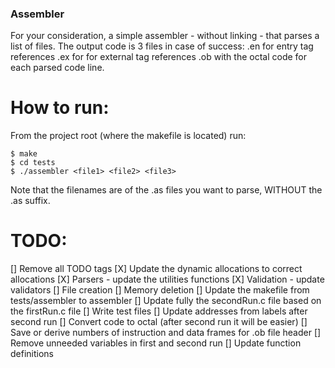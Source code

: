 ### Assembler

For your consideration, a simple assembler - without linking - that parses a list of files.
The output code is 3 files in case of success:
.en for entry tag references
.ex for for external tag references
.ob with the octal code for each parsed code line.

# How to run:
From the project root (where the makefile is located) run:
```
$ make
$ cd tests
$ ./assembler <file1> <file2> <file3>
```

Note that the filenames are of the .as files you want to parse, WITHOUT the .as suffix.

# TODO:
[] Remove all TODO tags
[X] Update the dynamic allocations to correct allocations
[X] Parsers - update the utilities functions
[X] Validation - update validators
[] File creation
[] Memory deletion
[] Update the makefile from tests/assembler to assembler
[] Update fully the secondRun.c file based on the firstRun.c file
[] Write test files
[] Update addresses from labels after second run
[] Convert code to octal (after second run it will be easier)
[] Save or derive numbers of instruction and data frames for .ob file header
[] Remove unneeded variables in first and second run
[] Update function definitions